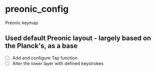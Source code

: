 # preonic_config
Preonic keymap

## Used default Preonic layout - largely based on the Planck's, as a base

- [ ] Add and configure Tap function
- [ ] Alter the lower layer with defined keystrokes